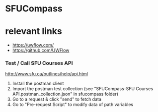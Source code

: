 # SFUCompass

# relevant links
* https://uwflow.com/
* https://github.com/UWFlow

### Test / Call SFU Courses API 
http://www.sfu.ca/outlines/help/api.html
1. Install the postman client
2. Import the postman test collection (see "SFUCompass-SFU Courses API.postman_collection.json" in sfucompass folder)
3. Go to a request & click "send" to fetch data
4. Go to "Pre-request Script" to modify data of path variables

